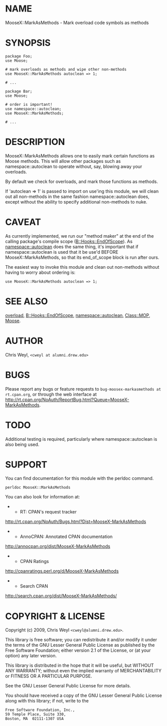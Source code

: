 # NAME

MooseX::MarkAsMethods - Mark overload code symbols as methods

# SYNOPSIS

    package Foo;
    use Moose;

    # mark overloads as methods and wipe other non-methods
    use MooseX::MarkAsMethods autoclean => 1;

    # ...

    package Bar;
    use Moose;

    # order is important!
    use namespace::autoclean;
    use MooseX::MarkAsMethods;

    # ...

# DESCRIPTION

MooseX::MarkAsMethods allows one to easily mark certain functions as Moose
methods.  This will allow other packages such as namespace::autoclean to
operate without, say, blowing away your overloads.

By default we check for overloads, and mark those functions as methods.

If 'autoclean => 1' is passed to import on use'ing this module, we will clean
out all non-methods in the same fashion namespace::autoclean does, except
without the ability to specify additional non-methods to nuke.

# CAVEAT

As currently implemented, we run our "method maker" at the end of the calling
package's compile scope ([B::Hooks::EndOfScope](http://search.cpan.org/perldoc?B::Hooks::EndOfScope)).  As [namespace::autoclean](http://search.cpan.org/perldoc?namespace::autoclean)
does the same thing, it's important that if namespace::autoclean is used that
it be use'd BEFORE MooseX::MarkAsMethods, so that its end_of_scope block is
run after ours.

The easiest way to invoke this module and clean out non-methods without having
to worry about ordering is:

    use MooseX::MarkAsMethods autoclean => 1;

# SEE ALSO

[overload](http://search.cpan.org/perldoc?overload), [B::Hooks::EndOfScope](http://search.cpan.org/perldoc?B::Hooks::EndOfScope), [namespace::autoclean](http://search.cpan.org/perldoc?namespace::autoclean), [Class::MOP](http://search.cpan.org/perldoc?Class::MOP),
[Moose](http://search.cpan.org/perldoc?Moose).

# AUTHOR

Chris Weyl, `<cweyl at alumni.drew.edu>`

# BUGS

Please report any bugs or feature requests to
`bug-moosex-markasmethods at rt.cpan.org`, or through
the web interface at
<http://rt.cpan.org/NoAuth/ReportBug.html?Queue=MooseX-MarkAsMethods>.

# TODO

Additional testing is required, particularly where namespace::autoclean is
also being used.

# SUPPORT

You can find documentation for this module with the perldoc command.

    perldoc MooseX::MarkAsMethods



You can also look for information at:

- * RT: CPAN's request tracker

<http://rt.cpan.org/NoAuth/Bugs.html?Dist=MooseX-MarkAsMethods>

- * AnnoCPAN: Annotated CPAN documentation

<http://annocpan.org/dist/MooseX-MarkAsMethods>

- * CPAN Ratings

<http://cpanratings.perl.org/d/MooseX-MarkAsMethods>

- * Search CPAN

<http://search.cpan.org/dist/MooseX-MarkAsMethods/>



# COPYRIGHT & LICENSE

Copyright (c) 2009, Chris Weyl `<cweyl@alumni.drew.edu>`.

This library is free software; you can redistribute it and/or modify it under
the terms of the GNU Lesser General Public License as published by the Free
Software Foundation; either version 2.1 of the License, or (at your option)
any later version.

This library is distributed in the hope that it will be useful, but WITHOUT
ANY WARRANTY; without even the implied warranty of MERCHANTABILITY or FITNESS
OR A PARTICULAR PURPOSE.

See the GNU Lesser General Public License for more details.

You should have received a copy of the GNU Lesser General Public License
along with this library; if not, write to the

    Free Software Foundation, Inc.,
    59 Temple Place, Suite 330,
    Boston, MA  02111-1307 USA